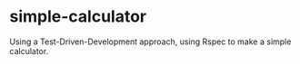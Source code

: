 # simple-calculator

Using a Test-Driven-Development approach, using Rspec to make a simple calculator. 